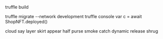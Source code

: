 truffle build

truffle migrate --network development
truffle console 
var c = await ShopNFT.deployed()

cloud say layer skirt appear half purse smoke catch dynamic release shrug